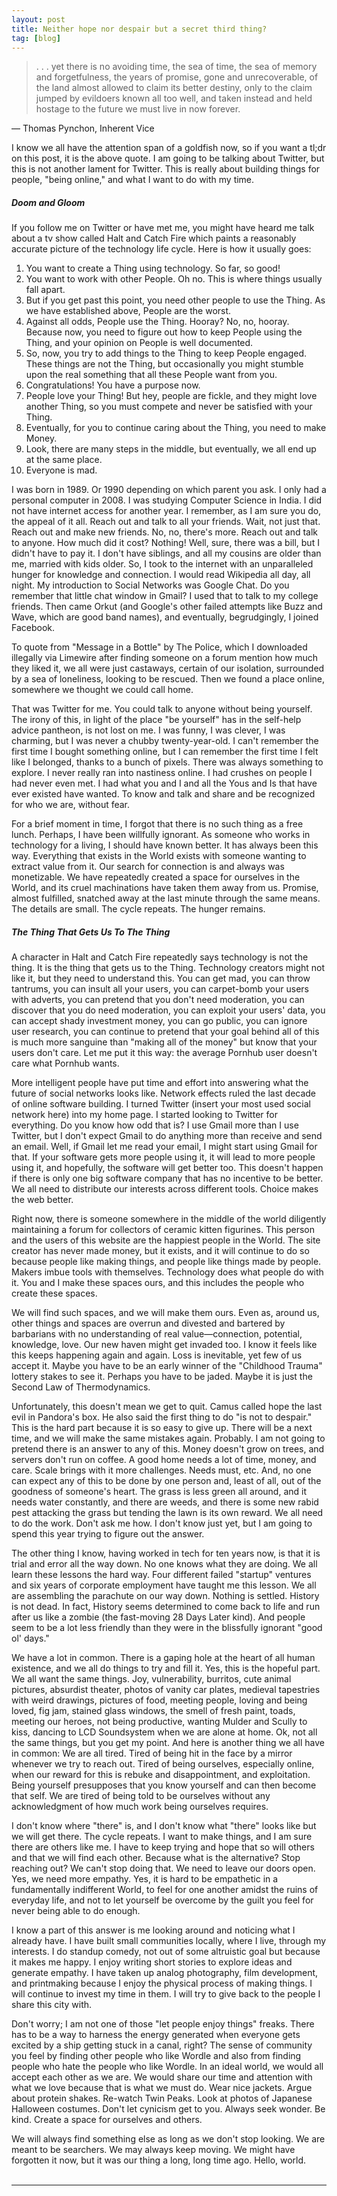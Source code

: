 ```yaml
---
layout: post
title: Neither hope nor despair but a secret third thing?
tag: [blog]
---
```


<blockquote><p lang="en" dir="ltr">. . . yet there is no avoiding time, the sea of time, the sea of memory and forgetfulness, the years of promise, gone and unrecoverable, of the land almost allowed to claim its better destiny, only to the claim jumped by evildoers known all too well, and taken instead and held hostage to the future we must live in now forever.</p></blockquote>

 ―  Thomas Pynchon, Inherent Vice 

I know we all have the attention span of a goldfish now, so if you want a tl;dr on this post, it is the above quote. I am going to be talking about Twitter, but this is not another lament for Twitter. This is really about building things for people, "being online," and what I want to do with my time.

##### Doom and Gloom

If you follow me on Twitter or have met me, you might have heard me talk about a tv show called Halt and Catch Fire which paints a reasonably accurate picture of the technology life cycle. Here is how it usually goes:

1. You want to create a Thing using technology. So far, so good!
2. You want to work with other People. Oh no. This is where things usually fall apart.
3. But if you get past this point, you need other people to use the Thing. As we have established above, People are the worst.
4. Against all odds, People use the Thing. Hooray? No, no, hooray. Because now, you need to figure out how to keep People using the Thing, and your opinion on People is well documented.
5. So, now, you try to add things to the Thing to keep People engaged. These things are not the Thing, but occasionally you might stumble upon the real something that all these People want from you.
6. Congratulations! You have a purpose now.
7. People love your Thing! But hey, people are fickle, and they might love another Thing, so you must compete and never be satisfied with your Thing.
8. Eventually, for you to continue caring about the Thing, you need to make Money.
9. Look, there are many steps in the middle, but eventually, we all end up at the same place.
10. Everyone is mad.

I was born in 1989. Or 1990 depending on which parent you ask. I only had a personal computer in 2008. I was studying Computer Science in India. I did not have internet access for another year. I remember, as I am sure you do, the appeal of it all. Reach out and talk to all your friends. Wait, not just that. Reach out and make new friends. No, no, there's more. Reach out and talk to anyone. How much did it cost? Nothing! Well, sure, there was a bill, but I didn't have to pay it. I don't have siblings, and all my cousins are older than me, married with kids older. So, I took to the internet with an unparalleled hunger for knowledge and connection. I would read Wikipedia all day, all night. My introduction to Social Networks was Google Chat. Do you remember that little chat window in Gmail? I used that to talk to my college friends. Then came Orkut (and Google's other failed attempts like Buzz and Wave, which are good band names), and eventually, begrudgingly, I joined Facebook.

To quote from "Message in a Bottle" by The Police, which I downloaded illegally via Limewire after finding someone on a forum mention how much they liked it, we all were just castaways, certain of our isolation, surrounded by a sea of loneliness, looking to be rescued. Then we found a place online, somewhere we thought we could call home.

That was Twitter for me. You could talk to anyone without being yourself. The irony of this, in light of the place "be yourself" has in the self-help advice pantheon, is not lost on me. I was funny, I was clever, I was charming, but I was never a chubby twenty-year-old. I can't remember the first time I bought something online, but I can remember the first time I felt like I belonged, thanks to a bunch of pixels. There was always something to explore. I never really ran into nastiness online. I had crushes on people I had never even met. I had what you and I and all the Yous and Is that have ever existed have wanted. To know and talk and share and be recognized for who we are, without fear.

For a brief moment in time, I forgot that there is no such thing as a free lunch. Perhaps, I have been willfully ignorant. As someone who works in technology for a living, I should have known better. It has always been this way. Everything that exists in the World exists with someone wanting to extract value from it. Our search for connection is and always was monetizable. We have repeatedly created a space for ourselves in the World, and its cruel machinations have taken them away from us. Promise, almost fulfilled, snatched away at the last minute through the same means. The details are small. The cycle repeats. The hunger remains.

##### The Thing That Gets Us To The Thing

A character in Halt and Catch Fire repeatedly says technology is not the thing. It is the thing that gets us to the Thing. Technology creators might not like it, but they need to understand this. You can get mad, you can throw tantrums, you can insult all your users, you can carpet-bomb your users with adverts, you can pretend that you don't need moderation, you can discover that you do need moderation, you can exploit your users' data, you can accept shady investment money, you can go public, you can ignore user research, you can continue to pretend that your goal behind all of this is much more sanguine than "making all of the money" but know that your users don't care. Let me put it this way: the average Pornhub user doesn't care what Pornhub wants.

More intelligent people have put time and effort into answering what the future of social networks looks like. Network effects ruled the last decade of online software building. I turned Twitter (insert your most used social network here) into my home page. I started looking to Twitter for everything. Do you know how odd that is? I use Gmail more than I use Twitter, but I don't expect Gmail to do anything more than receive and send an email. Well, if Gmail let me read your email, I might start using Gmail for that. If your software gets more people using it, it will lead to more people using it, and hopefully, the software will get better too. This doesn't happen if there is only one big software company that has no incentive to be better. We all need to distribute our interests across different tools. Choice makes the web better.

Right now, there is someone somewhere in the middle of the world diligently maintaining a forum for collectors of ceramic kitten figurines. This person and the users of this website are the happiest people in the World. The site creator has never made money, but it exists, and it will continue to do so because people like making things, and people like things made by people. Makers imbue tools with themselves. Technology does what people do with it. You and I make these spaces ours, and this includes the people who create these spaces.

We will find such spaces, and we will make them ours. Even as, around us, other things and spaces are overrun and divested and bartered by barbarians with no understanding of real value—connection, potential, knowledge, love. Our new haven might get invaded too. I know it feels like this keeps happening again and again. Loss is inevitable, yet few of us accept it. Maybe you have to be an early winner of the "Childhood Trauma" lottery stakes to see it. Perhaps you have to be jaded. Maybe it is just the Second Law of Thermodynamics.

Unfortunately, this doesn't mean we get to quit. Camus called hope the last evil in Pandora's box. He also said the first thing to do "is not to despair." This is the hard part because it is so easy to give up. There will be a next time, and we will make the same mistakes again. Probably. I am not going to pretend there is an answer to any of this. Money doesn't grow on trees, and servers don't run on coffee. A good home needs a lot of time, money, and care. Scale brings with it more challenges. Needs must, etc. And, no one can expect any of this to be done by one person and, least of all, out of the goodness of someone's heart. The grass is less green all around, and it needs water constantly, and there are weeds, and there is some new rabid pest attacking the grass but tending the lawn is its own reward. We all need to do the work. Don't ask me how. I don't know just yet, but I am going to spend this year trying to figure out the answer.

The other thing I know, having worked in tech for ten years now, is that it is trial and error all the way down. No one knows what they are doing. We all learn these lessons the hard way. Four different failed "startup" ventures and six years of corporate employment have taught me this lesson. We all are assembling the parachute on our way down. Nothing is settled. History is not dead. In fact, History seems determined to come back to life and run after us like a zombie (the fast-moving 28 Days Later kind). And people seem to be a lot less friendly than they were in the blissfully ignorant "good ol' days."

We have a lot in common. There is a gaping hole at the heart of all human existence, and we all do things to try and fill it. Yes, this is the hopeful part. We all want the same things. Joy, vulnerability, burritos, cute animal pictures, absurdist theater, photos of vanity car plates, medieval tapestries with weird drawings, pictures of food, meeting people, loving and being loved, fig jam, stained glass windows, the smell of fresh paint, toads, meeting our heroes, not being productive, wanting Mulder and Scully to kiss, dancing to LCD Soundsystem when we are alone at home. Ok, not all the same things, but you get my point. And here is another thing we all have in common: We are all tired. Tired of being hit in the face by a mirror whenever we try to reach out. Tired of being ourselves, especially online, when our reward for this is rebuke and disappointment, and exploitation. Being yourself presupposes that you know yourself and can then become that self. We are tired of being told to be ourselves without any acknowledgment of how much work being ourselves requires.

I don't know where "there" is, and I don't know what "there" looks like but we will get there. The cycle repeats. I want to make things, and I am sure there are others like me. I have to keep trying and hope that so will others and that we will find each other. Because what is the alternative? Stop reaching out? We can't stop doing that. We need to leave our doors open. Yes, we need more empathy. Yes, it is hard to be empathetic in a fundamentally indifferent World, to feel for one another amidst the ruins of everyday life, and not to let yourself be overcome by the guilt you feel for never being able to do enough.

I know a part of this answer is me looking around and noticing what I already have. I have built small communities locally, where I live, through my interests. I do standup comedy, not out of some altruistic goal but because it makes me happy. I enjoy writing short stories to explore ideas and generate empathy. I have taken up analog photography, film development, and printmaking because I enjoy the physical process of making things. I will continue to invest my time in them. I will try to give back to the people I share this city with.

Don't worry; I am not one of those "let people enjoy things" freaks. There has to be a way to harness the energy generated when everyone gets excited by a ship getting stuck in a canal, right? The sense of community you feel by finding other people who like Wordle and also from finding people who hate the people who like Wordle. In an ideal world, we would all accept each other as we are. We would share our time and attention with what we love because that is what we must do. Wear nice jackets. Argue about protein shakes. Re-watch Twin Peaks. Look at photos of Japanese Halloween costumes. Don't let cynicism get to you. Always seek wonder. Be kind. Create a space for ourselves and others.

We will always find something else as long as we don't stop looking. We are meant to be searchers. We may always keep moving. We might have forgotten it now, but it was our thing a long, long time ago. Hello, world.
<br/><br/>

---
